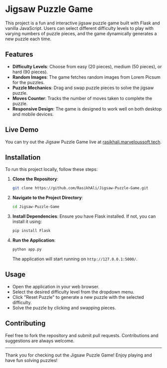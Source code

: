 # Jigsaw Puzzle Game

This project is a fun and interactive jigsaw puzzle game built with Flask and vanilla JavaScript. Users can select different difficulty levels to play with varying numbers of puzzle pieces, and the game dynamically generates a new puzzle each time.

## Features

- **Difficulty Levels**: Choose from easy (20 pieces), medium (50 pieces), or hard (90 pieces).
- **Random Images**: The game fetches random images from Lorem Picsum for the puzzles.
- **Puzzle Mechanics**: Drag and swap puzzle pieces to solve the jigsaw puzzle.
- **Moves Counter**: Tracks the number of moves taken to complete the puzzle.
- **Responsive Design**: The game is designed to work well on both desktop and mobile devices.

## Live Demo

You can try out the Jigsaw Puzzle Game live at [rasikhali.marveloussoft.tech](https://rasikhali.marveloussoft.tech).

## Installation

To run this project locally, follow these steps:

1. **Clone the Repository**:
    ```bash
    git clone https://github.com/RasikhAli/Jigsaw-Puzzle-Game.git
    ```
2. **Navigate to the Project Directory**:
    ```bash
    cd Jigsaw-Puzzle-Game
    ```
3. **Install Dependencies**:
    Ensure you have Flask installed. If not, you can install it using:
    ```bash
    pip install Flask
    ```
4. **Run the Application**:
    ```bash
    python app.py
    ```
    The application will start running on `http://127.0.0.1:5000/`.

## Usage

- Open the application in your web browser.
- Select the desired difficulty level from the dropdown menu.
- Click "Reset Puzzle" to generate a new puzzle with the selected difficulty.
- Solve the puzzle by clicking and swapping pieces.

## Contributing

Feel free to fork the repository and submit pull requests. Contributions and suggestions are always welcome.

---

Thank you for checking out the Jigsaw Puzzle Game! Enjoy playing and have fun solving puzzles!
